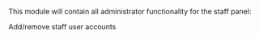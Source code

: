 This module will contain all administrator functionality for the staff panel:

Add/remove staff user accounts
